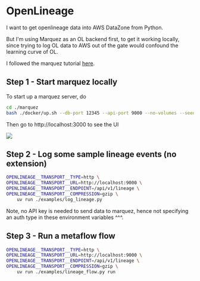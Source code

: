 # OpenLineage

I want to get openlineage data into AWS DataZone from Python.

But I'm using Marquez as an OL backend first, to get it working locally,
since trying to log OL data to AWS out of the gate would confound the learning curve of OL.

I followed the marquez tutorial [here](https://openlineage.io/docs/guides/airflow-quickstart/#get-marquez).

## Step 1 - Start marquez locally

To start up a marquez server, do

```bash
cd ./marquez
bash ./docker/up.sh --db-port 12345 --api-port 9000 --no-volumes --seed
```

Then go to http://localhost:3000 to see the UI

![](../openlineage-playground/docs/marquez-ui.png)

## Step 2 - Log some sample lineage events (no extension)

```bash
OPENLINEAGE__TRANSPORT__TYPE=http \
OPENLINEAGE__TRANSPORT__URL=http://localhost:9000 \
OPENLINEAGE__TRANSPORT__ENDPOINT=/api/v1/lineage \
OPENLINEAGE__TRANSPORT__COMPRESSION=gzip \
    uv run ./examples/log_lineage.py
```

Note, no API key is needed to send data to marquez, hence not specifying an auth type in these environment variables ^^^.

## Step 3 - Run a metaflow flow

```bash
OPENLINEAGE__TRANSPORT__TYPE=http \
OPENLINEAGE__TRANSPORT__URL=http://localhost:9000 \
OPENLINEAGE__TRANSPORT__ENDPOINT=/api/v1/lineage \
OPENLINEAGE__TRANSPORT__COMPRESSION=gzip \
    uv run ./examples/lineage_flow.py run
```